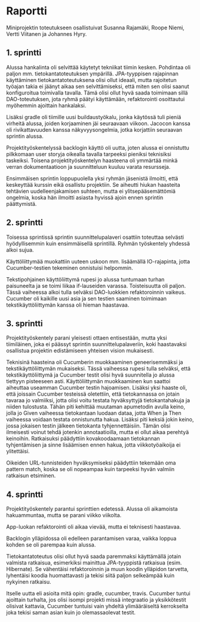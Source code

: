 # Raportti

Miniprojektin toteutukseen osallistuivat Susanna Rajamäki, Roope Niemi, Vertti Viitanen ja Johannes Hyry.

## 1. sprintti

Alussa hankalinta oli selvittää käytetyt tekniikat tiimin kesken. Pohdintaa oli paljon mm. tietokantatoteutuksen ympärillä. JPA-tyyppisen rajapinnan käyttäminen tietokantatoteutuksena olisi ollut ideaali, mutta rajoitetun työajan takia ei jäänyt aikaa sen selvittämiseksi, että miten sen olisi saanut konfiguroitua toimivalla tavalla. Tämä olisi ollut hyvä saada toimimaan sillä DAO-toteutuksen, jota ryhmä päätyi käyttämään, refaktorointi osoittautui myöhemmin ajoittain hankalaksi.

Lisäksi gradle oli tiimille uusi buildaustyökalu, jonka käytössä tuli pieniä virheitä alussa, joiden korjaaminen jäi seuraavaan viikoon. Jacocon kanssa oli rivikattavuuden kanssa näkyvyysongelmia, jotka korjattiin seuraavan sprintin alussa.

Projektityöskentelyssä backlogin käyttö oli uutta, joten alussa ei onnistuttu pilkkomaan user storyja oikealla tavalla tarpeeksi pieniksi teknisiksi taskeiksi. Toisena projektityöskentelyn haasteena oli ymmärtää minkä verran dokumentaatioon ja suunnitteluun kuuluu varata resursseja.

Ensimmäisen sprintin loppupuolella yksi ryhmän jäsenistä ilmoitti, että keskeyttää kurssin eikä osallistu projektiin. Se aiheutti hiukan haasteita tehtävien uudelleenjakamisen suhteen, mutta ei ylitsepääsemättömiä ongelmia, koska hän ilmoitti asiasta hyvissä ajoin ennen sprintin päättymistä.

## 2. sprintti

Toisessa sprintissä sprintin suunnittelupalaveri osattiin toteuttaa selvästi hyödyllisemmin kuin ensimmäisellä sprintillä. Ryhmän työskentely yhdessä alkoi sujua.

Käyttöliittymää muokattiin uuteen uskoon mm. lisäämällä IO-rajapinta, jotta Cucumber-testien tekeminen onnistuisi helpommin. 

Tekstipohjainen käyttöliittymä rupesi jo alussa tuntumaan turhan paisuneelta ja se toimi liikaa if-lauseiden varassa. Toisteisuutta oli paljon. Tässä vaiheessa alkoi tulla selväksi DAO-luokkien refaktoroinnin vaikeus. 
Cucumber oli kaikille uusi asia ja sen testien saaminen toimimaan tekstikäyttöliittymän kanssa oli hieman haastavaa. 

## 3. sprintti

Projektityöskentely parani yleisesti ottaen entisestään, mutta yksi tiimiläinen, joka ei päässyt sprintin suunnittelupalaveriin, koki haastavaksi osallistua projektin edistämiseen yhteisen vision mukaisesti.

Teknisinä haasteina oli Cucumberin muokkaaminen geneerisemmäksi ja tekstikäyttöliittymän mukaiseksi. Tässä vaiheessa rupesi tulla selväksi, että tekstikäyttöliittymä ja Cucumber testit olisi hyvä suunnitella jo alussa tiettyyn pisteeseen asti. Käyttöliittymän muokkaaminen kun saattoi aiheuttaa useamman Cucumber testin hajoamisen. Lisäksi yksi haaste oli, että joissain Cucumber testeissä oletettiin, että tietokannassa on jotain tavaraa jo valmiiksi, jotta olisi voitu testata hyväksyttyjä tietokantahakuja ja niiden tulostusta. Tähän piti kehittää muutaman apumetodin avulla keino, jolla jo Given vaiheessa tietokantaan luodaan dataa, jotta When ja Then vaiheessa voidaan testata onnistunutta
hakua. Lisäksi piti keksiä jokin keino, jossa jokaisen testin jälkeen tietokanta tyhjennettäisiin. Tämän olisi ilmeisesti voinut tehdä jotenkin annotaatioilla, mutta ei ollut aikaa perehtyä keinoihin. Ratkaisuksi päädyttiin kovakoodaamaan tietokannan tyhjentämisen ja sinne lisäämisen ennen hakua, jotta viikkotyöaikoija ei ylitettäisi.

Oikeiden URL-tunnisteiden hyväksymiseksi päädyttiin tekemään oma pattern match, koska se oli nopeampaa kuin tarpeeksi hyvän valmiin ratkaisun etsiminen.

## 4. sprintti

Projektityöskentely parantui sprinttien edetessä. Alussa oli aikamoista hakuammuntaa, mutta se parani viikko viikolta.

App-luokan refaktorointi oli aikaa vievää, mutta ei teknisesti haastavaa.

Backlogin ylläpidossa oli edelleen parantamisen varaa, vaikka loppua kohden se oli parempaa kuin alussa. 

Tietokantatoteutus olisi ollut hyvä saada paremmaksi käyttämällä jotain valmista ratkaisua, esimerkiksi mainittua JPA-tyyppistä ratkaisua (esim. Hibernate). Se vähentäisi refaktoroinnin ja muun koodin ylläpidon tarvetta, lyhentäisi koodia huomattavasti ja tekisi siitä paljon selkeämpää kuin nykyinen ratkaisu.

Itselle uutta eli asioita mitä opin: gradle, cucumber, travis. Cucumber tuntui ajoittain turhalta, jos olisi isompi projekti missä integraatio ja yksikkötestit olisivat kattavia, Cucumber tuntuisi vain yhdeltä ylimääräiseltä kerrokselta joka tekisi saman asian kuin jo olemassaolevat
testit.
